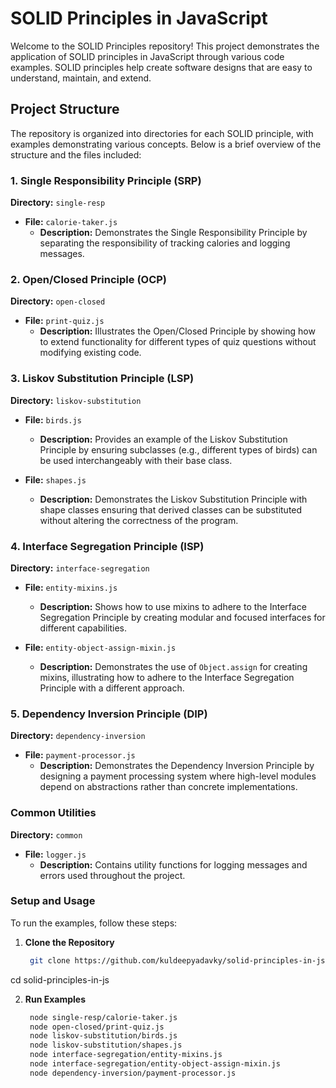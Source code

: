 # SOLID Principles in JavaScript

Welcome to the SOLID Principles repository! This project demonstrates the application of SOLID principles in JavaScript through various code examples. SOLID principles help create software designs that are easy to understand, maintain, and extend.

## Project Structure

The repository is organized into directories for each SOLID principle, with examples demonstrating various concepts. Below is a brief overview of the structure and the files included:

### 1. Single Responsibility Principle (SRP)

**Directory:** `single-resp`

- **File:** `calorie-taker.js`
  - **Description:** Demonstrates the Single Responsibility Principle by separating the responsibility of tracking calories and logging messages.

### 2. Open/Closed Principle (OCP)

**Directory:** `open-closed`

- **File:** `print-quiz.js`
  - **Description:** Illustrates the Open/Closed Principle by showing how to extend functionality for different types of quiz questions without modifying existing code.

### 3. Liskov Substitution Principle (LSP)

**Directory:** `liskov-substitution`

- **File:** `birds.js`
  - **Description:** Provides an example of the Liskov Substitution Principle by ensuring subclasses (e.g., different types of birds) can be used interchangeably with their base class.
  
- **File:** `shapes.js`
  - **Description:** Demonstrates the Liskov Substitution Principle with shape classes ensuring that derived classes can be substituted without altering the correctness of the program.

### 4. Interface Segregation Principle (ISP)

**Directory:** `interface-segregation`

- **File:** `entity-mixins.js`
  - **Description:** Shows how to use mixins to adhere to the Interface Segregation Principle by creating modular and focused interfaces for different capabilities.
  
- **File:** `entity-object-assign-mixin.js`
  - **Description:** Demonstrates the use of `Object.assign` for creating mixins, illustrating how to adhere to the Interface Segregation Principle with a different approach.

### 5. Dependency Inversion Principle (DIP)

**Directory:** `dependency-inversion`

- **File:** `payment-processor.js`
  - **Description:** Demonstrates the Dependency Inversion Principle by designing a payment processing system where high-level modules depend on abstractions rather than concrete implementations.

### Common Utilities

**Directory:** `common`

- **File:** `logger.js`
  - **Description:** Contains utility functions for logging messages and errors used throughout the project.

### Setup and Usage

To run the examples, follow these steps:

1. **Clone the Repository**

   ```bash
    git clone https://github.com/kuldeepyadavky/solid-principles-in-js.git
  cd solid-principles-in-js

2. **Run Examples**

   ```bash
    node single-resp/calorie-taker.js
    node open-closed/print-quiz.js
    node liskov-substitution/birds.js
    node liskov-substitution/shapes.js
    node interface-segregation/entity-mixins.js
    node interface-segregation/entity-object-assign-mixin.js
    node dependency-inversion/payment-processor.js